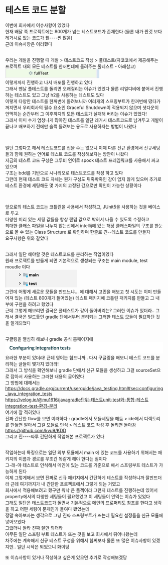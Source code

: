# 테스트 코드 분할
이번에 회사에서 이슈사항이 있었다 <br>
현재 배달 쪽 프로젝트에는 800개가 넘는 테스트코드가 존재한다 (물론 내가 짠것 보다 레거시로 있는 코드가 훨----씬 많음) <br>
근데 이슈사항은 이러했다 <br>
<br>

우리는 개발을 진행할 때 개발 > 테스트코드 작성 > 풀테스트(자코코에서 제공해주는 프로젝트 내의 모든 테스트를 한꺼번데에 돌려주는 풀테스트 - 아래참고) <br> 
![img.png](img/img.png) <br>
이렇게까지 진행하고 나서 배포를 진행하고 있다 <br>
그래서 맨날 풀테스트를 돌리면 오래걸리는 이슈가 있었다 물론 리얼디비에 붙어서 진행하는 테스트도 있고 그냥 h2를 사용하는 테스트도 있다 <br>
이렇게 다양한 테스트를 한꺼번에 돌려보니까 여러개의 스프링부트가 한꺼번에 떴다가 꺼지면서 우리회사의 필수 요소인 Graceful Shutdown이 적용되지 않으며 셧다운이 안먹히는 순간부터 
그 이후까지의 모든 테스트가 실패해 버리는 이슈가 있었다! <br>
그래서 이미 수가 엄청나게 많아진 테스트를 일단 레거시 테스트코드로 남겨두고 개발이 끝나고 배포하기 전에만 슬쩍 돌려보는 용도로 사용하자는 방법이 나왔다 <br>
<br><br>


일단 그렇다고 해서 테스트코드를 접을 수는 없으니 이제 다른 신규 환경에서 신규세팅들과 함께 원하는 언어로 테스트 코드를 작성해보자는 방안이 나왔다 <br>
지금의 테스트 코드 구성은 그루비 언어로 spock 테스트 프레임워크를 사용해서 짜고 있으며 <br>
구조는 bdd를 기반으로 시나리오로 테스트코드를 작성 하고 있다 <br>
그런데 현재 테스트 코드 자체는 뭔가 구성도 뒤죽박죽인 감이 없지 않게 있으며 추가로 테스트 환경에 세팅해둔 몇 가지의 고정된 값으로만 확인이 가능한 상황이다 <br>
<br><br>

앞으로의 테스트 코드는 코틀린을 사용해서 작성하고, JUnit5을 사용하는 것을 베이스로 두고 <br>
다양한 미리 있는 세팅 값들을 항상 랜덤 값으로 박혀서 나올 수 있도록 수정하고 <br>
최대한 클래스 파일을 나누지 않는선에서 intellij에 있는 해당 클래스파일의 구조를 한눈으로 볼 수 있는 Class Structure 로 확인하며 한줄로 긴--테스트 코드를 만들자 <br>
요구사항은 위와 같았다 <br>
<br>

그래서 일단 해야할 것은 테스트코드를 분리하는 작업이였다 <br>
원래 프로젝트를 만들게 되면 기본적으로 생성되는 구조는 main module, test moudle 이다 <br>
![img_1.png](img/img_1.png) <br>
그런데 어떻게 새로운 모듈을 만드느냐... 에 대해서 고민을 해보고 첫 시도는 이미 만들어져 있는 (테스트 800개가 들어있는) 테스트 패키지에 코틀린 패키지를 만들고 그 내부에 구현을 하려고 했었다 <br>
근데 그렇게 해보리면 결국은 풀테스트가 같이 돌아버리는? 그러한 이슈가 있더라.. 그래서 결국은 빌드툴인 gradle 단에서부터 분리되는 그러한 테스트 모듈이 필요하단 것을 알게되었다 <br>
<br>

구글링을 열심히 해보니 gradle 공식 홈페이지에 <br>
![img_2.png](img/img_2.png) <br>
요러한 부분이 있더라! 근데 영어는 힘드니까.. 다시 구글링을 해보니 테스트 코드를 분리하는 글들이 몇가지 있더라! <br>
그래서 그 방식을 확인해보니 gradle 단에서 신규 모듈을 생성하고 그걸 sourceSet으로 잡아서 사용하는 그러한 내용의 글이였다 <br>
그 방법에 대해서는 https://docs.gradle.org/current/userguide/java_testing.html#sec:configuring_java_integration_tests <br>
https://velog.io/@mu1616/javagradle단위-테스트unit-test와-통합-테스트integration-test-환경-분리 <br>
여기에 잘 적혀있다 <br>
진짜 간단한 flow를 보면 이러하다 : gradle에서 모듈세팅을 해둠 > ide에서 디렉토리를 만듦면 알아서 그걸 모듈로 인식 > 테스트 코드 작성 후 돌리면 돌아감 <br>
https://github.com/kyu9/KDD <br>
그리고 진----짜루 간단하게 작업해본 프로젝트가 있다 <br>
<br>

작업하는데 특징으로는 일단 외부 모듈에서 main 에 있는 코드를 사용하기 위해서는 패키지의 이름과 경로를 무조건 똑같게 해야 한다는 점이다 <br>
그-래-야 테스트로 인식해서 메인에 있는 코드를 기준으로 해서 스프링부트 테스트가 가능하게 된다 <br>
이제 그렇게해서 보면 진짜로 신규 패키지에서 간단하게 테스트를 작성하니까 잘만뜨더라 근데 여기까지가 내 간단한 프로젝트에서 그렇게 되는 거였고 <br>
회사에서 적용해보려고 했구만 워낙 큰 플젝이라 그런지 테스트를 진행하는데 있어서 property에서의 다양한 세팅들이 필요했었고 이 세팅들이 안먹는 이슈가 있었다 <br>
그래도 일단은 테스트코드가 돌면서 기본적으로 메인의 프로퍼티도 참조를 한다고 생각을 하고 어떤 세팅이 문제인가 들여다 봤었는데 <br>
정말 속아보자는 생각으로 그냥 진짜 스프링부트가 뜨는데 필요한 설정들을 신규 모듈에 넣어보았다 <br>
그랬더니 왈라 진짜 잘만 되더라 <br>
아무튼 일단 스프링 부트 테스트가 뜨는 것을 보고 회사에서 튀어나왔는데 <br>
차주에는 계속해서 신규 테스트 구성을 위해서 힘써보자 물론 또 많은 이슈사항이 있겠지만.. 일단 시작은 되었으니 화이팅 <br>

또 이슈사항이 있거나 작성하고 싶은게 있으면 추가로 작성해보겠당 <br>
<br><br><br>






<br><br><br><br><br><br><br><br><br><br>